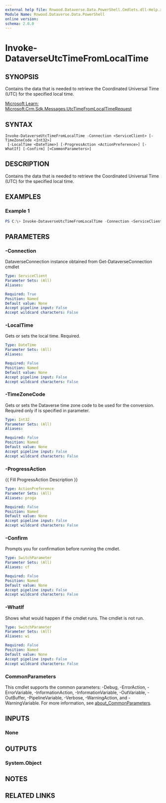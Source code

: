 ```yaml
---
external help file: Rnwood.Dataverse.Data.PowerShell.Cmdlets.dll-Help.xml
Module Name: Rnwood.Dataverse.Data.PowerShell
online version:
schema: 2.0.0
---
```


# Invoke-DataverseUtcTimeFromLocalTime

## SYNOPSIS
Contains the data that is needed to retrieve the Coordinated Universal Time (UTC) for the specified local time.

[Microsoft Learn: Microsoft.Crm.Sdk.Messages.UtcTimeFromLocalTimeRequest](https://learn.microsoft.com/dotnet/api/Microsoft.Crm.Sdk.Messages.UtcTimeFromLocalTimeRequest)

## SYNTAX

```
Invoke-DataverseUtcTimeFromLocalTime -Connection <ServiceClient> [-TimeZoneCode <Int32>]
 [-LocalTime <DateTime>] [-ProgressAction <ActionPreference>] [-WhatIf] [-Confirm] [<CommonParameters>]
```

## DESCRIPTION
Contains the data that is needed to retrieve the Coordinated Universal Time (UTC) for the specified local time.

## EXAMPLES

### Example 1
```powershell
PS C:\> Invoke-DataverseUtcTimeFromLocalTime -Connection <ServiceClient> -TimeZoneCode <Int32> -LocalTime <DateTime>
```

## PARAMETERS

### -Connection
DataverseConnection instance obtained from Get-DataverseConnection cmdlet

```yaml
Type: ServiceClient
Parameter Sets: (All)
Aliases:

Required: True
Position: Named
Default value: None
Accept pipeline input: False
Accept wildcard characters: False
```

### -LocalTime
Gets or sets the local time. Required.

```yaml
Type: DateTime
Parameter Sets: (All)
Aliases:

Required: False
Position: Named
Default value: None
Accept pipeline input: False
Accept wildcard characters: False
```

### -TimeZoneCode
Gets or sets the Dataverse time zone code to be used for the conversion. Required only if is specified in parameter.

```yaml
Type: Int32
Parameter Sets: (All)
Aliases:

Required: False
Position: Named
Default value: None
Accept pipeline input: False
Accept wildcard characters: False
```

### -ProgressAction
{{ Fill ProgressAction Description }}

```yaml
Type: ActionPreference
Parameter Sets: (All)
Aliases: proga

Required: False
Position: Named
Default value: None
Accept pipeline input: False
Accept wildcard characters: False
```

### -Confirm
Prompts you for confirmation before running the cmdlet.

```yaml
Type: SwitchParameter
Parameter Sets: (All)
Aliases: cf

Required: False
Position: Named
Default value: None
Accept pipeline input: False
Accept wildcard characters: False
```

### -WhatIf
Shows what would happen if the cmdlet runs. The cmdlet is not run.

```yaml
Type: SwitchParameter
Parameter Sets: (All)
Aliases: wi

Required: False
Position: Named
Default value: None
Accept pipeline input: False
Accept wildcard characters: False
```

### CommonParameters
This cmdlet supports the common parameters: -Debug, -ErrorAction, -ErrorVariable, -InformationAction, -InformationVariable, -OutVariable, -OutBuffer, -PipelineVariable, -Verbose, -WarningAction, and -WarningVariable. For more information, see [about_CommonParameters](http://go.microsoft.com/fwlink/?LinkID=113216).

## INPUTS

### None
## OUTPUTS

### System.Object
## NOTES

## RELATED LINKS
